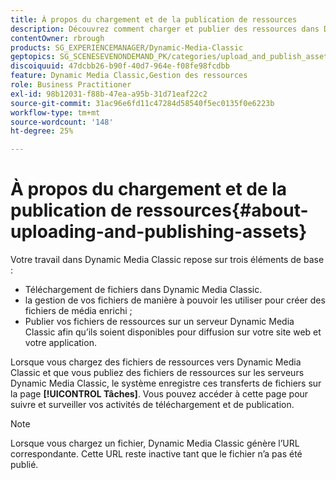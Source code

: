 ```yaml
---
title: À propos du chargement et de la publication de ressources
description: Découvrez comment charger et publier des ressources dans Dynamic Media Classic.
contentOwner: rbrough
products: SG_EXPERIENCEMANAGER/Dynamic-Media-Classic
geptopics: SG_SCENESEVENONDEMAND_PK/categories/upload_and_publish_assets
discoiquuid: 47dcbb26-b90f-40d7-964e-f08fe98fcdbb
feature: Dynamic Media Classic,Gestion des ressources
role: Business Practitioner
exl-id: 98b12031-f88b-47ea-a95b-31d71eaf22c2
source-git-commit: 31ac96e6fd11c47284d58540f5ec0135f0e6223b
workflow-type: tm+mt
source-wordcount: '148'
ht-degree: 25%

---
```


# À propos du chargement et de la publication de ressources{#about-uploading-and-publishing-assets}

Votre travail dans Dynamic Media Classic repose sur trois éléments de base :

* Téléchargement de fichiers dans Dynamic Media Classic.
* la gestion de vos fichiers de manière à pouvoir les utiliser pour créer des fichiers de média enrichi ;
* Publier vos fichiers de ressources sur un serveur Dynamic Media Classic afin qu’ils soient disponibles pour diffusion sur votre site web et votre application.

Lorsque vous chargez des fichiers de ressources vers Dynamic Media Classic et que vous publiez des fichiers de ressources sur les serveurs Dynamic Media Classic, le système enregistre ces transferts de fichiers sur la page **[!UICONTROL Tâches]**. Vous pouvez accéder à cette page pour suivre et surveiller vos activités de téléchargement et de publication.

>[!NOTE]
>
>Lorsque vous chargez un fichier, Dynamic Media Classic génère l’URL correspondante. Cette URL reste inactive tant que le fichier n’a pas été publié.

<!-- >[!NOTE]
>
>A new Instant Publish feature was made available shortly after the release of Dynamic Media Classic 6.0. This feature, which publishes assets immediately with one step, is being rolled out gradually, replacing the **[!UICONTROL Mark for Publish]** functionality. Some users will continue to see the current interface and functionality for a while, until they are included in the rollout. In addition, some assets will continue to use the “Mark for Publish” process for a while after the rollout. -->
